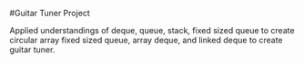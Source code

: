 #Guitar Tuner Project

Applied understandings of deque, queue, stack, fixed sized queue to create circular array fixed sized queue, array deque, and linked deque to create guitar tuner.
